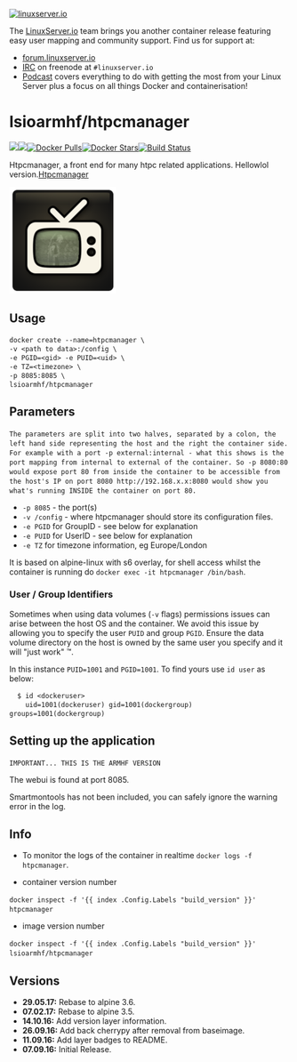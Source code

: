 [linuxserverurl]: https://linuxserver.io
[forumurl]: https://forum.linuxserver.io
[ircurl]: https://www.linuxserver.io/irc/
[podcasturl]: https://www.linuxserver.io/podcast/
[appurl]: https://github.com/Hellowlol/HTPC-Manager
[hub]: https://hub.docker.com/r/lsioarmhf/htpcmanager/

[![linuxserver.io](https://raw.githubusercontent.com/linuxserver/docker-templates/master/linuxserver.io/img/linuxserver_medium.png)][linuxserverurl]

The [LinuxServer.io][linuxserverurl] team brings you another container release featuring easy user mapping and community support. Find us for support at:
* [forum.linuxserver.io][forumurl]
* [IRC][ircurl] on freenode at `#linuxserver.io`
* [Podcast][podcasturl] covers everything to do with getting the most from your Linux Server plus a focus on all things Docker and containerisation!

# lsioarmhf/htpcmanager
[![](https://images.microbadger.com/badges/version/lsioarmhf/htpcmanager.svg)](https://microbadger.com/images/lsioarmhf/htpcmanager "Get your own version badge on microbadger.com")[![](https://images.microbadger.com/badges/image/lsioarmhf/htpcmanager.svg)](https://microbadger.com/images/lsioarmhf/htpcmanager "Get your own image badge on microbadger.com")[![Docker Pulls](https://img.shields.io/docker/pulls/lsioarmhf/htpcmanager.svg)][hub][![Docker Stars](https://img.shields.io/docker/stars/lsioarmhf/htpcmanager.svg)][hub][![Build Status](https://ci.linuxserver.io/buildStatus/icon?job=Docker-Builders/armhf/armhf-htpcmanager)](https://ci.linuxserver.io/job/Docker-Builders/job/armhf/job/armhf-htpcmanager/)

Htpcmanager, a front end for many htpc related applications. Hellowlol version.[Htpcmanager](https://github.com/Hellowlol/HTPC-Manager)

[![htpcmanager](https://raw.githubusercontent.com/linuxserver/docker-templates/master/linuxserver.io/img/htpcmanager-icon.png)][appurl]

## Usage

```
docker create --name=htpcmanager \
-v <path to data>:/config \
-e PGID=<gid> -e PUID=<uid> \
-e TZ=<timezone> \
-p 8085:8085 \
lsioarmhf/htpcmanager
```

## Parameters

`The parameters are split into two halves, separated by a colon, the left hand side representing the host and the right the container side. 
For example with a port -p external:internal - what this shows is the port mapping from internal to external of the container.
So -p 8080:80 would expose port 80 from inside the container to be accessible from the host's IP on port 8080
http://192.168.x.x:8080 would show you what's running INSIDE the container on port 80.`


* `-p 8085` - the port(s)
* `-v /config` - where htpcmanager should store its configuration files.
* `-e PGID` for GroupID - see below for explanation
* `-e PUID` for UserID - see below for explanation
* `-e TZ` for timezone information, eg Europe/London

It is based on alpine-linux with s6 overlay, for shell access whilst the container is running do `docker exec -it htpcmanager /bin/bash`.


### User / Group Identifiers

Sometimes when using data volumes (`-v` flags) permissions issues can arise between the host OS and the container. We avoid this issue by allowing you to specify the user `PUID` and group `PGID`. Ensure the data volume directory on the host is owned by the same user you specify and it will "just work" ™.

In this instance `PUID=1001` and `PGID=1001`. To find yours use `id user` as below:

```
  $ id <dockeruser>
    uid=1001(dockeruser) gid=1001(dockergroup) groups=1001(dockergroup)
```

## Setting up the application
`IMPORTANT... THIS IS THE ARMHF VERSION`

The webui is found at port 8085.

Smartmontools has not been included, you can safely ignore the warning error in the log.

## Info

* To monitor the logs of the container in realtime `docker logs -f htpcmanager`.


* container version number 

`docker inspect -f '{{ index .Config.Labels "build_version" }}' htpcmanager`

* image version number

`docker inspect -f '{{ index .Config.Labels "build_version" }}' lsioarmhf/htpcmanager`

## Versions

+ **29.05.17:** Rebase to alpine 3.6. 
+ **07.02.17:** Rebase to alpine 3.5. 
+ **14.10.16:** Add version layer information.
+ **26.09.16:** Add back cherrypy after removal from baseimage.
+ **11.09.16:** Add layer badges to README.
+ **07.09.16:** Initial Release.
